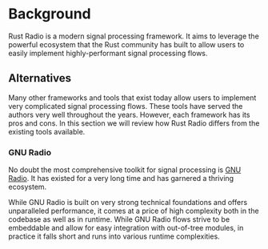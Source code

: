 # Background

Rust Radio is a modern signal processing framework. It aims to leverage the powerful ecosystem that the Rust community has built to allow users to easily implement highly-performant signal processing flows.

## Alternatives

Many other frameworks and tools that exist today allow users to implement very complicated signal processing flows. These tools have served the authors very well throughout the years. However, each framework has its pros and cons. In this section we will review how Rust Radio differs from the existing tools available.

### GNU Radio

No doubt the most comprehensive toolkit for signal processing is [GNU Radio](https://www.gnuradio.org/). It has existed for a very long time and has garnered a thriving ecosystem.

While GNU Radio is built on very strong technical foundations and offers unparalleled performance, it comes at a price of high complexity both in the codebase as well as in runtime. While GNU Radio flows strive to be embeddable and allow for easy integration with out-of-tree modules, in practice it falls short and runs into various runtime complexities.
